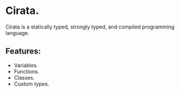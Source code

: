 # Cirata.

Cirata is a statically typed, strongly typed, and compiled programming language.

## Features:

- Variables.
- Functions.
- Classes.
- Custom types.